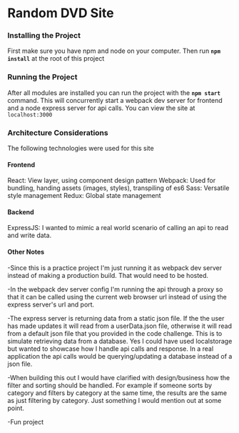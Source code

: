 # Random DVD Site

### Installing the Project
First make sure you have npm and node on your computer. Then run **`npm install`** at the root of this project

### Running the Project
After all modules are installed you can run the project with the **`npm start`** command. This will concurrently start a webpack dev server for frontend and a node express server for api calls. You can view the site at `localhost:3000`

### Architecture Considerations
The following technologies were used for this site

#### Frontend
React: View layer, using component design pattern 
Webpack: Used for bundling, handing assets (images, styles), transpiling of es6
Sass: Versatile style management
Redux: Global state management

#### Backend
ExpressJS: I wanted to mimic a real world scenario of calling an api to read and write data.

#### Other Notes
-Since this is a practice project I'm just running it as webpack dev server instead of making a production build. That would need to be hosted. 

-In the webpack dev server config I'm running the api through a proxy so that it can be called using the current web browser url instead of using the express server's url and port. 

-The express server is returning data from a static json file. If the the user has made updates it will read from a userData.json file, otherwise it will read from a default json file that you provided in the code challenge.  This is to simulate retrieving data from a database. Yes I could have used localstorage but wanted to showcase how I handle api calls and response. In a real application the api calls would be querying/updating a database instead of a json file.

-When building this out I would have clarified with design/business how the filter and sorting should be handled. For example if someone sorts by category and  filters by category at the same time, the results are the same as just filtering by category. Just something I would mention out at some point.

-Fun project